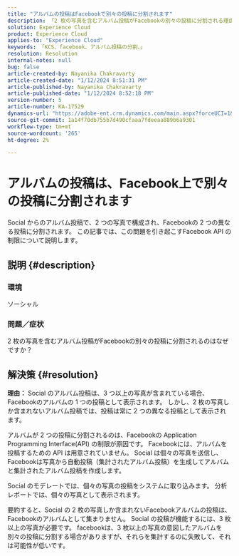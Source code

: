 ```yaml
---
title: "アルバムの投稿はFacebookで別々の投稿に分割されます"
description: 「2 枚の写真を含むアルバム投稿がFacebookの別々の投稿に分割される理由を学びます。 これは、Facebook API の制限が原因です。」
solution: Experience Cloud
product: Experience Cloud
applies-to: "Experience Cloud"
keywords: 「KCS、facebook、アルバム投稿の分割、」
resolution: Resolution
internal-notes: null
bug: false
article-created-by: Nayanika Chakravarty
article-created-date: "1/12/2024 8:51:31 PM"
article-published-by: Nayanika Chakravarty
article-published-date: "1/12/2024 8:52:18 PM"
version-number: 5
article-number: KA-17529
dynamics-url: "https://adobe-ent.crm.dynamics.com/main.aspx?forceUCI=1&pagetype=entityrecord&etn=knowledgearticle&id=2dac1858-8cb1-ee11-a569-6045bd0063aa"
source-git-commit: 1a14f70db755b7d490cfaaa7fdeeaa889b6a9301
workflow-type: tm+mt
source-wordcount: '265'
ht-degree: 2%

---
```


# アルバムの投稿は、Facebook上で別々の投稿に分割されます


Social からのアルバム投稿で、2 つの写真で構成され、Facebookの 2 つの異なる投稿に分割されます。 この記事では、この問題を引き起こすFacebook API の制限について説明します。

## 説明 {#description}


### <b>環境</b>

ソーシャル

### <b>問題／症状</b>

2 枚の写真を含むアルバム投稿がFacebookの別々の投稿に分割されるのはなぜですか？


## 解決策 {#resolution}

<b>理由：</b>
Social のアルバム投稿は、3 つ以上の写真が含まれている場合、Facebookのアルバムの 1 つの投稿として表示されます。 しかし、2 枚の写真しか含まれないアルバム投稿では、投稿は常に 2 つの異なる投稿として表示されます。

アルバムが 2 つの投稿に分割されるのは、Facebookの Application Programming Interface(API) の制限が原因です。 Facebookには、アルバムを投稿するための API は用意されていません。 Social は個々の写真を送信し、Facebookは写真から自動投稿（集計されたアルバム投稿）を生成してアルバムと集計されたアルバム投稿を作成します。

Social のモデレートでは、個々の写真の投稿をシステムに取り込みます。 分析レポートでは、個々の写真として表示されます。

要約すると、Social の 2 枚の写真しか含まれないFacebookアルバムの投稿は、Facebookのアルバムとして集まりません。 Social の投稿が機能するには、3 枚以上の写真が必要です。 facebookは、3 枚以上の写真の意図したアルバムを別々の投稿に分割する場合がありますが、それらを集計するのに失敗して、それは可能性が低いです。
